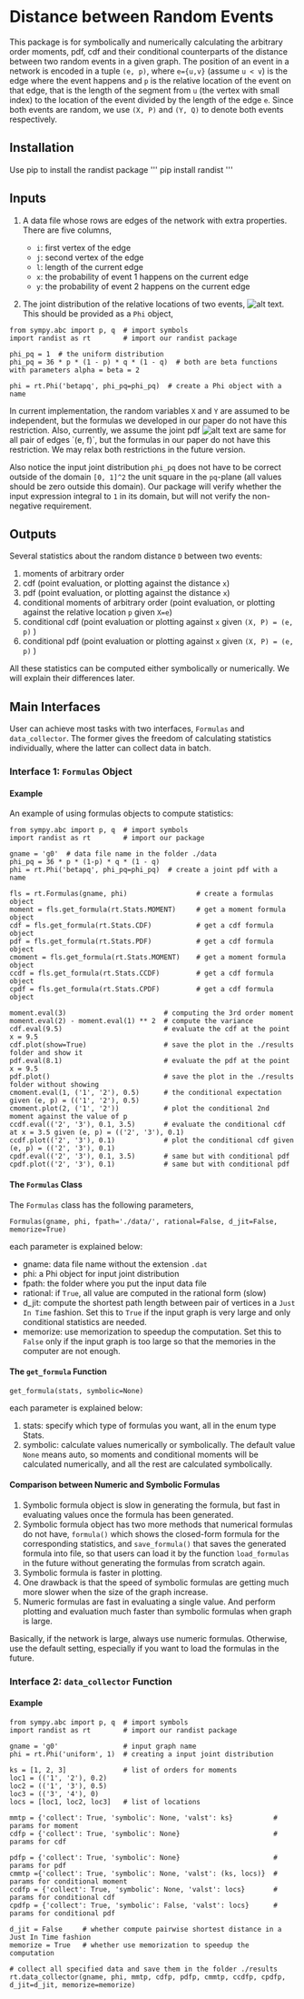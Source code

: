 # Distance between Random Events

This package is for symbolically and numerically calculating the arbitrary order moments, pdf, cdf and their conditional counterparts of the distance between two random events in a given graph. The position of an event in a network is encoded in a tuple `(e, p)`, where `e={u,v}` (assume `u < v`) is the edge where the event happens and `p` is the relative location of the event on that edge, that is the length of the segment from `u` (the vertex with small index) to the location of the event divided by the length of the edge `e`. Since both events are random, we use `(X, P)` and `(Y, Q)` to denote both events respectively.


## Installation

Use pip to install the randist package
'''
pip install randist
'''

## Inputs
1. A data file whose rows are edges of the network with extra properties. There are five columns,
   * `i`: first vertex of the edge
   * `j`: second vertex of the edge
   * `l`: length of the current edge
   * `x`: the probability of event 1 happens on the current edge
   * `y`: the probability of event 2 happens on the current edge

2. The joint distribution of the relative locations of two events, ![alt text](https://latex.codecogs.com/gif.latex?\Phi_\scriptscriptstyle{P,Q}(p,q)). This should be provided as a `Phi` object,
```
from sympy.abc import p, q  # import symbols
import randist as rt        # import our randist package

phi_pq = 1  # the uniform distribution
phi_pq = 36 * p * (1 - p) * q * (1 - q)  # both are beta functions with parameters alpha = beta = 2

phi = rt.Phi('betapq', phi_pq=phi_pq)  # create a Phi object with a name

```
In current implementation, the random variables `X` and `Y` are assumed to be independent, but the formulas we developed in our paper do not have this restriction. Also, currently, we assume the joint pdf ![alt text](https://latex.codecogs.com/gif.latex?\Phi_\scriptscriptstyle{P,Q}(p,q)) are same for all pair of edges `(e, f)`, but the formulas in our paper do not have this restriction. We may relax both restrictions in the future version.

Also notice the input joint distribution `phi_pq` does not have to be correct outside of the domain `[0, 1]^2` the unit square in the `pq`-plane (all values should be zero outside this domain). Our package will verify whether the input expression integral to `1` in its domain, but will not verify the non-negative requirement.

## Outputs
Several statistics about the random distance `D` between two events:
1. moments of arbitrary order 
2. cdf (point evaluation, or plotting against the distance `x`) 
3. pdf (point evaluation, or plotting against the distance `x`) 
4. conditional moments of arbitrary order  (point evaluation, or plotting against the relative location `p` given `X=e`) 
5. conditional cdf  (point evaluation or plotting against `x` given `(X, P) = (e, p)` ) 
6. conditional pdf  (point evaluation or plotting against `x` given `(X, P) = (e, p)` )

All these statistics can be computed either symbolically or numerically. We will explain their differences later.

## Main Interfaces
User can achieve most tasks with two interfaces, `Formulas` and `data_collector`. The former gives the freedom of calculating statistics individually, where the latter can collect data in batch.

### Interface 1: `Formulas` Object

#### Example
An example of using formulas objects to compute statistics:
```
from sympy.abc import p, q  # import symbols
import randist as rt        # import our package

gname = 'g0'  # data file name in the folder ./data
phi_pq = 36 * p * (1-p) * q * (1 - q)
phi = rt.Phi('betapq', phi_pq=phi_pq)  # create a joint pdf with a name

fls = rt.Formulas(gname, phi)                 # create a formulas object
moment = fls.get_formula(rt.Stats.MOMENT)     # get a moment formula object
cdf = fls.get_formula(rt.Stats.CDF)           # get a cdf formula object
pdf = fls.get_formula(rt.Stats.PDF)           # get a cdf formula object
cmoment = fls.get_formula(rt.Stats.MOMENT)    # get a moment formula object
ccdf = fls.get_formula(rt.Stats.CCDF)         # get a cdf formula object
cpdf = fls.get_formula(rt.Stats.CPDF)         # get a cdf formula object

moment.eval(3)                        # computing the 3rd order moment
moment.eval(2) - moment.eval(1) ** 2  # compute the variance
cdf.eval(9.5)                         # evaluate the cdf at the point x = 9.5
cdf.plot(show=True)                   # save the plot in the ./results folder and show it
pdf.eval(8.1)                         # evaluate the pdf at the point x = 9.5
pdf.plot()                            # save the plot in the ./results folder without showing
cmoment.eval(1, ('1', '2'), 0.5)      # the conditional expectation given (e, p) = (('1', '2'), 0.5)
cmoment.plot(2, ('1', '2'))           # plot the conditional 2nd moment against the value of p
ccdf.eval(('2', '3'), 0.1, 3.5)       # evaluate the conditional cdf at x = 3.5 given (e, p) = (('2', '3'), 0.1)
ccdf.plot(('2', '3'), 0.1)            # plot the conditional cdf given (e, p) = (('2', '3'), 0.1)
cpdf.eval(('2', '3'), 0.1, 3.5)       # same but with conditional pdf
cpdf.plot(('2', '3'), 0.1)            # same but with conditional pdf
```

#### The `Formulas` Class
The `Formulas` class has the following parameters,
```
Formulas(gname, phi, fpath='./data/', rational=False, d_jit=False, memorize=True)
```
each parameter is explained below:
* gname:    data file name without the extension `.dat`
* phi:      a Phi object for input joint distribution
* fpath:    the folder where you put the input data file
* rational: if `True`, all value are computed in the rational form (slow)
* d_jit: compute the shortest path length between pair of vertices in a `Just In Time` fashion. Set this to `True` if the input graph is very large and only conditional statistics are needed.
* memorize: use memorization to speedup the computation. Set this to `False` only if the input graph is too large so that the memories in the computer are not enough.

#### The `get_formula` Function
```
get_formula(stats, symbolic=None)
```
each parameter is explained below:
1. stats: specify which type of formulas you want, all in the enum type Stats.
2. symbolic: calculate values numerically or symbolically. The default value `None` means auto, so moments and conditional moments will be calculated numerically, and all the rest are calculated symbolically.

#### Comparison between Numeric and Symbolic Formulas
1. Symbolic formula object is slow in generating the formula, but fast in evaluating values once the formula has been generated.
2. Symbolic formula object has two more methods that numerical formulas do not have, `formula()` which shows the closed-form formula for the corresponding statistics, and `save_formula()` that saves the generated formula into file, so that users can load it by the function `load_formulas` in the future without generating the formulas from scratch again.
3. Symbolic formula is faster in plotting.
4. One drawback is that the speed of symbolic formulas are getting much more slower when the size of the graph increase.
5. Numeric formulas are fast in evaluating a single value. And perform plotting and evaluation much faster than symbolic formulas when graph is large.

Basically, if the network is large, always use numeric formulas. Otherwise, use the default setting, especially if you want to load the formulas in the future.

### Interface 2: `data_collector` Function
#### Example
```
from sympy.abc import p, q  # import symbols
import randist as rt        # import our randist package

gname = 'g0'                # input graph name
phi = rt.Phi('uniform', 1)  # creating a input joint distribution

ks = [1, 2, 3]              # list of orders for moments
loc1 = (('1', '2'), 0.2)
loc2 = (('1', '3'), 0.5)
loc3 = (('3', '4'), 0)
locs = [loc1, loc2, loc3]   # list of locations

mmtp = {'collect': True, 'symbolic': None, 'valst': ks}          # params for moment
cdfp = {'collect': True, 'symbolic': None}                       # params for cdf

pdfp = {'collect': True, 'symbolic': None}                       # params for pdf
cmmtp ={'collect': True, 'symbolic': None, 'valst': (ks, locs)}  # params for conditional moment
ccdfp = {'collect': True, 'symbolic': None, 'valst': locs}       # params for conditional cdf
cpdfp = {'collect': True, 'symbolic': False, 'valst': locs}      # params for conditional pdf

d_jit = False     # whether compute pairwise shortest distance in a Just In Time fashion
memorize = True   # whether use memorization to speedup the computation

# collect all specified data and save them in the folder ./results
rt.data_collector(gname, phi, mmtp, cdfp, pdfp, cmmtp, ccdfp, cpdfp, d_jit=d_jit, memorize=memorize)   
```
